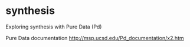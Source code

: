 # synthesis
Exploring synthesis with Pure Data (Pd)

Pure Data documentation
http://msp.ucsd.edu/Pd_documentation/x2.htm

